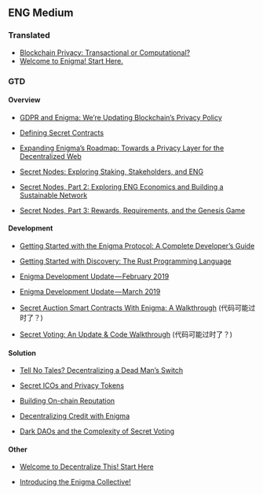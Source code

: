 ## ENG Medium

### Translated 
- [Blockchain Privacy: Transactional or Computational?](https://github.com/BithackTech/enigma-bithack/blob/master/medium/privacy_transactional_or_computational.md)
- [Welcome to Enigma! Start Here.](https://github.com/BithackTech/enigma-bithack/blob/master/medium/welcome_to_enigma_start_here.md)

### GTD

#### Overview 

- [GDPR and Enigma: We’re Updating Blockchain’s Privacy Policy](https://blog.enigma.co/gdpr-and-enigma-were-updating-blockchain-s-privacy-policy-d245ab00da07)

- [Defining Secret Contracts](https://blog.enigma.co/defining-secret-contracts-f40ddee67ef2)

- [Expanding Enigma’s Roadmap: Towards a Privacy Layer for the Decentralized Web](https://blog.enigma.co/expanding-enigmas-roadmap-towards-a-privacy-layer-for-the-decentralized-web-f1d6b7908251)

- [Secret Nodes: Exploring Staking, Stakeholders, and ENG](https://blog.enigma.co/secret-nodes-exploring-staking-stakeholders-and-eng-d69a68e3d0fd)

- [Secret Nodes, Part 2: Exploring ENG Economics and Building a Sustainable Network](https://blog.enigma.co/secret-nodes-part-2-exploring-eng-economics-and-building-a-sustainable-network-3d0e9f8a9d40)

- [Secret Nodes, Part 3: Rewards, Requirements, and the Genesis Game](https://blog.enigma.co/secret-nodes-part-3-rewards-requirements-and-the-genesis-game-cfbe81dad455)

#### Development

- [Getting Started with the Enigma Protocol: A Complete Developer’s Guide](https://blog.enigma.co/getting-started-with-the-enigma-protocol-a-complete-developers-guide-170b7dfa5c0f)

- [Getting Started with Discovery: The Rust Programming Language](https://blog.enigma.co/getting-started-with-discovery-the-rust-programming-language-4d1e0b06de15)

- [Enigma Development Update — February 2019](https://blog.enigma.co/enigma-development-update-february-2019-2dad12152177)

- [Enigma Development Update — March 2019](https://blog.enigma.co/enigma-development-update-march-2019-74b6c1557d28)

- [Secret Auction Smart Contracts With Enigma: A Walkthrough](https://blog.enigma.co/secret-auction-smart-contracts-with-enigma-a-walkthrough-ec27f89f9f7c) (代码可能过时了？)

- [Secret Voting: An Update & Code Walkthrough](https://blog.enigma.co/secret-voting-an-update-code-walkthrough-605e8635e725) (代码可能过时了？)
 
#### Solution

- [Tell No Tales? Decentralizing a Dead Man’s Switch](https://blog.enigma.co/tell-no-tales-decentralizing-a-dead-mans-switch-6217e2f4361b)

- [Secret ICOs and Privacy Tokens](https://blog.enigma.co/secret-icos-and-privacy-tokens-d77ed505514d)

- [Building On-chain Reputation](https://blog.enigma.co/building-on-chain-reputation-79139abe1730)

- [Decentralizing Credit with Enigma](https://blog.enigma.co/decentralizing-credit-with-enigma-440c6648b4d8)

- [Dark DAOs and the Complexity of Secret Voting](https://blog.enigma.co/dark-daos-and-the-complexity-of-secret-voting-fc3b4fe4d666)

#### Other

- [Welcome to Decentralize This! Start Here](https://blog.enigma.co/welcome-to-decentralize-this-start-here-f2d6fc7aa906)

- [Introducing the Enigma Collective!](https://blog.enigma.co/introducing-the-enigma-collective-3b5cefdda167)
